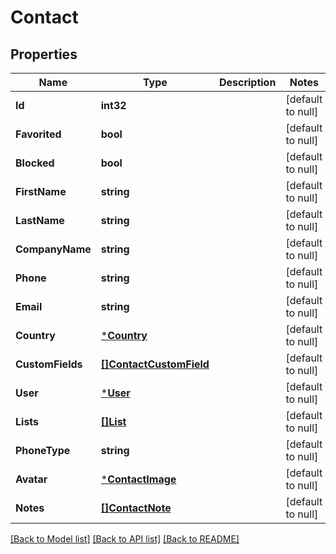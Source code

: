 # Contact

## Properties
Name | Type | Description | Notes
------------ | ------------- | ------------- | -------------
**Id** | **int32** |  | [default to null]
**Favorited** | **bool** |  | [default to null]
**Blocked** | **bool** |  | [default to null]
**FirstName** | **string** |  | [default to null]
**LastName** | **string** |  | [default to null]
**CompanyName** | **string** |  | [default to null]
**Phone** | **string** |  | [default to null]
**Email** | **string** |  | [default to null]
**Country** | [***Country**](Country.md) |  | [default to null]
**CustomFields** | [**[]ContactCustomField**](ContactCustomField.md) |  | [default to null]
**User** | [***User**](User.md) |  | [default to null]
**Lists** | [**[]List**](List.md) |  | [default to null]
**PhoneType** | **string** |  | [default to null]
**Avatar** | [***ContactImage**](ContactImage.md) |  | [default to null]
**Notes** | [**[]ContactNote**](ContactNote.md) |  | [default to null]

[[Back to Model list]](../README.md#documentation-for-models) [[Back to API list]](../README.md#documentation-for-api-endpoints) [[Back to README]](../README.md)


